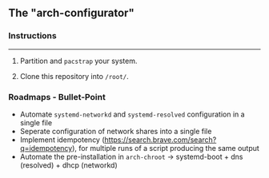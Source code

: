 ## The "arch-configurator"

### Instructions

---

1. Partition and `pacstrap` your system.

2. Clone this repository into `/root/`. 


### Roadmaps - Bullet-Point

- Automate `systemd-networkd` and `systemd-resolved` configuration in a single file
- Seperate configuration of network shares into a single file
- Implement idempotency (https://search.brave.com/search?q=idempotency), for multiple runs of a script producing the same output
- Automate the pre-installation in `arch-chroot` -> systemd-boot + dns (resolved) + dhcp (networkd)
